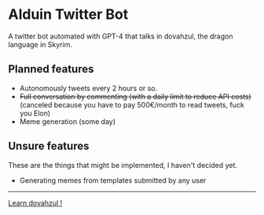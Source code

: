 # Alduin Twitter Bot

A twitter bot automated with GPT-4 that talks in dovahzul, the dragon language in Skyrim.

## Planned features
 - Autonomously tweets every 2 hours or so.
 - ~~Full conversation by commenting (with a daily limit to reduce API costs)~~ (canceled because you have to pay 500€/month to read tweets, fuck you Elon)
 - Meme generation (some day)

## Unsure features
These are the things that might be implemented, I haven't decided yet.

 - Generating memes from templates submitted by any user

 ----------
[Learn dovahzul !]([https://](https://www.thuum.org/learn/))
